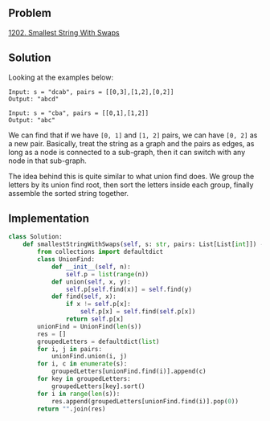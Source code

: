 ## Problem
[1202. Smallest String With Swaps](https://leetcode.com/problems/smallest-string-with-swaps/)

## Solution
Looking at the examples below:
```
Input: s = "dcab", pairs = [[0,3],[1,2],[0,2]]
Output: "abcd"

Input: s = "cba", pairs = [[0,1],[1,2]]
Output: "abc"
```
We can find that if we have `[0, 1]` and `[1, 2]` pairs, we can have `[0, 2]` as a new pair.
Basically, treat the string as a graph and the pairs as edges, as long as a node is connected to a sub-graph, then it can switch with any node in that sub-graph.

The idea behind this is quite similar to what union find does. We group the letters by its union find root, then sort the letters inside each group,
finally assemble the sorted string together.

## Implementation
```python
class Solution:
    def smallestStringWithSwaps(self, s: str, pairs: List[List[int]]) -> str:
        from collections import defaultdict
        class UnionFind:
            def __init__(self, n):
                self.p = list(range(n))
            def union(self, x, y):
                self.p[self.find(x)] = self.find(y)
            def find(self, x):
                if x != self.p[x]:
                    self.p[x] = self.find(self.p[x])
                return self.p[x]
        unionFind = UnionFind(len(s))
        res = []
        groupedLetters = defaultdict(list)
        for i, j in pairs:
            unionFind.union(i, j)
        for i, c in enumerate(s):
            groupedLetters[unionFind.find(i)].append(c)
        for key in groupedLetters:
            groupedLetters[key].sort()
        for i in range(len(s)):
            res.append(groupedLetters[unionFind.find(i)].pop(0))
        return "".join(res)
```
